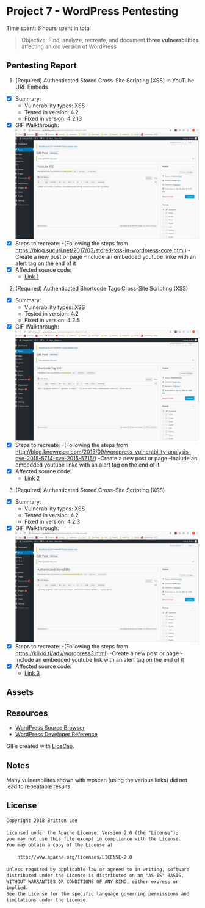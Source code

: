 # Project 7 - WordPress Pentesting

Time spent: 6 hours spent in total

> Objective: Find, analyze, recreate, and document **three vulnerabilities** affecting an old version of WordPress

## Pentesting Report

1. (Required) Authenticated Stored Cross-Site Scripting (XSS) in YouTube URL Embeds
  - [x] Summary: 
    - Vulnerability types: XSS
    - Tested in version: 4.2
    - Fixed in version: 4.2.13
  - [x] GIF Walkthrough: ![](youtube_xss.gif)
  - [x] Steps to recreate:
        -(Following the steps from https://blog.sucuri.net/2017/03/stored-xss-in-wordpress-core.html)
        -Create a new post or page
        -Include an embedded youtube linke with an alert tag on the end of it
  - [x] Affected source code:
    - [Link 1](https://github.com/WordPress/WordPress/commit/419c8d97ce8df7d5004ee0b566bc5e095f0a6ca8)
2. (Required) Authenticated Shortcode Tags Cross-Site Scripting (XSS)
  - [x] Summary: 
    - Vulnerability types: XSS
    - Tested in version: 4.2
    - Fixed in version: 4.2.5
  - [x] GIF Walkthrough: ![](shortcode_xss.gif)
  - [x] Steps to recreate:
        -(Following the steps from http://blog.knownsec.com/2015/09/wordpress-vulnerability-analysis-cve-2015-5714-cve-2015-5715/)
        -Create a new post or page
        -Include an embedded youtube linke with an alert tag on the end of it
  - [x] Affected source code:
    - [Link 2](https://github.com/WordPress/WordPress/commit/f72b21af23da6b6d54208e5c1d65ececdaa109c8)
3. (Required) Authenticated Stored Cross-Site Scripting (XSS)
  - [x] Summary: 
    - Vulnerability types: XSS
    - Tested in version: 4.2
    - Fixed in version: 4.2.3
  - [x] GIF Walkthrough: ![](authenticated_xss.gif)
  - [x] Steps to recreate: 
        -(Following the steps from https://klikki.fi/adv/wordpress3.html)
        -Create a new post or page
        -Include an embedded youtube link with an alert tag on the end of it
  - [x] Affected source code:
    - [Link 3](https://core.trac.wordpress.org/changeset/33359)

## Assets

## Resources

- [WordPress Source Browser](https://core.trac.wordpress.org/browser/)
- [WordPress Developer Reference](https://developer.wordpress.org/reference/)

GIFs created with [LiceCap](http://www.cockos.com/licecap/).

## Notes

Many vulnerabilites shown with wpscan (using the various links) did not lead to repeatable results.

## License

    Copyright 2018 Britton Lee

    Licensed under the Apache License, Version 2.0 (the "License");
    you may not use this file except in compliance with the License.
    You may obtain a copy of the License at

        http://www.apache.org/licenses/LICENSE-2.0

    Unless required by applicable law or agreed to in writing, software
    distributed under the License is distributed on an "AS IS" BASIS,
    WITHOUT WARRANTIES OR CONDITIONS OF ANY KIND, either express or implied.
    See the License for the specific language governing permissions and
    limitations under the License.
